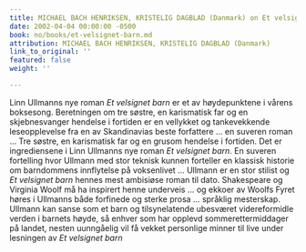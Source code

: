 ```yaml
---
title: MICHAEL BACH HENRIKSEN, KRISTELIG DAGBLAD (Danmark) on Et velsignet barn
date: 2002-04-04 00:00:00 -0500
book: no/books/et-velsignet-barn.md
attribution: MICHAEL BACH HENRIKSEN, KRISTELIG DAGBLAD (Danmark)
link_to_original: ''
featured: false
weight: ''

---
```

Linn Ullmanns nye roman _Et velsignet barn_ er et av høydepunktene i vårens boksesong. Beretningen om tre søstre, en karismatisk far og en skjebnesvanger hendelse i fortiden er en vellykket og tankevekkende leseopplevelse fra en av Skandinavias beste forfattere … en suveren roman … Tre søstre, en karismatisk far og en grusom hendelse i fortiden. Det er ingrediensene i Linn Ullmanns nye roman _Et velsignet barn_. En suveren fortelling hvor Ullmann med stor teknisk kunnen forteller en klassisk historie om barndommens innflytelse på voksenlivet … Ullmann er en stor stilist og _Et velsignet barn_ hennes mest ambisiøse roman til dato. Shakespeare og Virginia Woolf må ha inspirert henne underveis … og ekkoer av Woolfs Fyret høres i Ullmanns både forfinede og sterke prosa … språklig mesterskap. Ullmann kan sanse som et barn og tilsynelatende ubesværet videreformidle verden i barnets høyde, så enhver som har opplevd sommerettermiddager på landet, nesten uunngåelig vil få vekket personlige minner til live under lesningen av _Et velsignet barn_